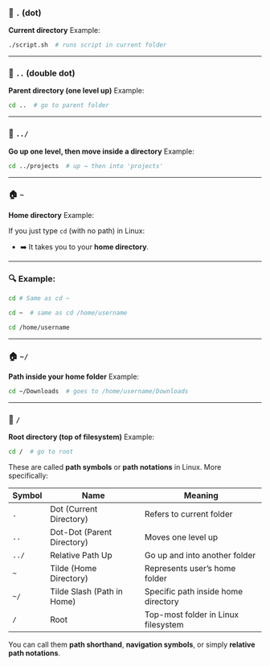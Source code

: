 
### 📁 **`.` (dot)**

**Current directory**
Example:

```bash
./script.sh  # runs script in current folder
```

---

### 📁 **`..` (double dot)**

**Parent directory (one level up)**
Example:

```bash
cd ..  # go to parent folder
```

---

### 📁 **`../`**

**Go up one level, then move inside a directory**
Example:

```bash
cd ../projects  # up → then into 'projects'
```

---

### 🏠 **`~`**

**Home directory**
Example:

If you just type `cd` (with no path) in Linux:

- ➡️ It takes you to your **home directory**.

---

### 🔍 Example:

```bash
cd # Same as cd ~
```

```bash
cd ~  # same as cd /home/username
```

```bash
cd /home/username
```

---

### 🏠 **`~/`**

**Path inside your home folder**
Example:

```bash
cd ~/Downloads  # goes to /home/username/Downloads
```

---

### 📂 **`/`**

**Root directory (top of filesystem)**
Example:

```bash
cd /  # go to root
```

These are called **path symbols** or **path notations** in Linux. More specifically:

| Symbol | Name                       | Meaning                             |
| ------ | -------------------------- | ----------------------------------- |
| `.`    | Dot (Current Directory)    | Refers to current folder            |
| `..`   | Dot-Dot (Parent Directory) | Moves one level up                  |
| `../`  | Relative Path Up           | Go up and into another folder       |
| `~`    | Tilde (Home Directory)     | Represents user’s home folder       |
| `~/`   | Tilde Slash (Path in Home) | Specific path inside home directory |
| `/`    | Root                       | Top-most folder in Linux filesystem |

You can call them **path shorthand**, **navigation symbols**, or simply **relative path notations**.
